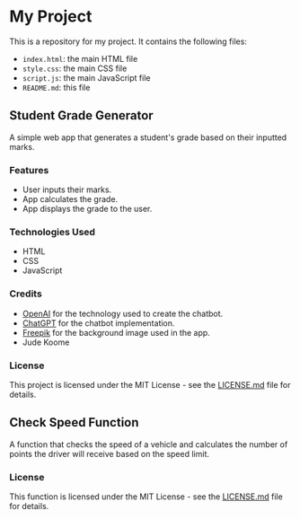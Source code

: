 # My Project

This is a repository for my project. It contains the following files:

- `index.html`: the main HTML file
- `style.css`: the main CSS file
- `script.js`: the main JavaScript file
- `README.md`: this file

## Student Grade Generator

A simple web app that generates a student's grade based on their inputted marks.

### Features

- User inputs their marks.
- App calculates the grade.
- App displays the grade to the user.

### Technologies Used

- HTML
- CSS
- JavaScript

### Credits
- [OpenAI](https://openai.com/) for the technology used to create the chatbot.
- [ChatGPT](https://github.com/chatgpt) for the chatbot implementation.
- [Freepik](https://www.freepik.com) for the background image used in the app.
- Jude Koome

### License

This project is licensed under the MIT License - see the [LICENSE.md](LICENSE.md) file for details.

## Check Speed Function

A function that checks the speed of a vehicle and calculates the number of points the driver will receive based on the speed limit.

### License

This function is licensed under the MIT License - see the [LICENSE.md](LICENSE.md) file for details.
